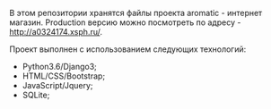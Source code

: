 В этом репозитории хранятся файлы проекта aromatic - интернет магазин.
Production версию можно посмотреть по адресу - http://a0324174.xsph.ru/.

Проект выполнен с использованием следующих технологий:
 - Python3.6/Django3;
 - HTML/CSS/Bootstrap;
 - JavaScript/Jquery;
 - SQLite;
